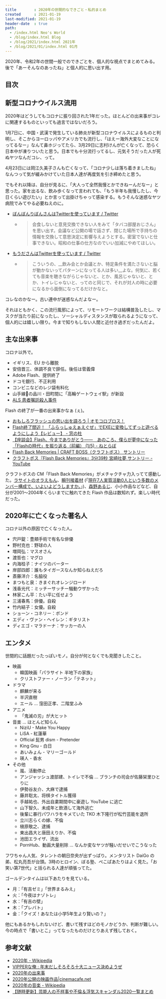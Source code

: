 ```yaml
---
title        : 2020年の世間的なできごと・私的まとめ
created      : 2021-01-19
last-modified: 2021-01-19
header-date  : true
path:
  - /index.html Neo's World
  - /blog/index.html Blog
  - /blog/2021/index.html 2021年
  - /blog/2021/01/index.html 01月
---
```


2020年、令和2年の世間一般でのできごとを、個人的な視点でまとめてみる。後で「あーそんなのあったね」と個人的に思い出す用。

## 目次

## 新型コロナウイルス流用

2020年はどうしてもコロナに振り回された1年だった。ほとんどの出来事がコレに関連するものといっても過言ではないだろう。

1月7日に、中国・武漢で発生している肺炎が新型コロナウイルスによるものと判明し、そこからヨーロッパやアメリカでも流行し、「はえー海外大変なことになってるなー」なんて鼻ホジってたら、3月29日に志村けんが亡くなって、恐らく日本中が凍りついたと思う。日本でも十分流行ってるし、元気そうだった人が死ぬヤツなんだコレ、って。

4月23日には岡江久美子さんも亡くなって、「コロナ少しは落ち着きましたね」なんつって気が緩みかけていた日本人達が再度気を引き締めたと思う。

でもそれ以降は、自分が見るに、「大人って全然我慢とかできねーんだなー」と思った。家を出るな、飲み歩くなって言われても、「もう半年も我慢したし、今日くらい遊びたい」とか言って出掛けちゃって感染する。もうそんな迷惑なヤツ病院でみてやる必要ねえのに。

- [ぼんぼんりぼんさんはTwitterを使っています / Twitter](https://twitter.com/rinrinmama/status/1343759238624018432)
  - > 会食しないと意見交換できない人をみて「タバコ部屋おじさん」を思い出す。会議など公開の場で話さず、閉じた場所で手持ちの情報を交換して意思決定に影響与えようとする。密室でないと仕事できない。昭和の仕事の仕方なのでいい加減にやめてほしい。
- [もうださんはTwitterを使っています / Twitter](https://twitter.com/moudan_/status/1344086807063842816)
  - > こういうの、__飲み会とか会議とか、特定条件を満たさないと脳が動かないってパターンになってる人は多い__よな。何気に、若くても音楽を聴きながらじゃないと、とか、風呂じゃないと、とか、トイレじゃないと、ってのと同じで、それが対人の時に必要になるから面倒になってるだけかなと。

コレなのかなー。古い連中が迷惑なんだよなー。

それはともかく、この流行風邪によって、リモートワークは結構普及したし、マスクが当たり前になったし、ソーシャルディスタンスが取られるようになって、個人的には嬉しい限り。今まで知りもしない人間と近付き過ぎだったんだよ。

## 主な出来事

コロナ以外で。

- イギリス、EU から離脱
- 安倍晋三、体調不良で辞任。後任は菅義偉
- Adobe Flash、提供終了
- ドコモ銀行、不正利用
- コンビニなどのレジ袋有料化
- 山手線の品川・田町間に「高輪ゲートウェイ駅」が新設
- [ALS 患者嘱託殺人事件](https://ja.wikipedia.org/wiki/ALS%E6%82%A3%E8%80%85%E5%98%B1%E8%A8%97%E6%AE%BA%E4%BA%BA%E4%BA%8B%E4%BB%B6)

Flash の終了が一番の出来事かなぁ (ぇ)。

- [おもしろフラッシュの思い出を語ろう | オモコロブロス！](https://omocoro.jp/bros/kiji/258257/)
- [Flash終了間近！ 「ふらっしゅえぁえぐぜ」でEXEに変換してずっと遊べるようにしよう【レビュー】 - 窓の杜](https://forest.watch.impress.co.jp/docs/review/1291844.html)
- [【座談会】Flash、今までありがとう――　あのころ、僕らが夢中になった「Flashの時代」を振り返る（前編） (1/5) - ねとらぼ](https://nlab.itmedia.co.jp/nl/articles/2012/18/news152.html)
- [Flash Back Memories | CRAFT BOSS（クラフトボス） サントリー](https://www.suntory.co.jp/softdrink/craftboss/flash/)
- [クラフトボス『Flash Back Memories』3分39秒 宮崎吐夢 サントリー - YouTube](https://www.youtube.com/watch?v=ezF1ZJurYig)

クラフトボスの CM「Flash Back Memories」がメチャクチャ力入ってて感動した。[ラサイトのオラえもん](http://2style.net/rarasaito/dorawasabi.html)、[瞬刊接着材](http://quickdrying.s4.xrea.com/) (「[現在7人実質活動0人という多数のメンバー構成で、いよいよどうしますか。](http://outsideflash.com/oldnews.html)」)、[森野あるじ](http://www.morinono.net/)、小小作品などなど、自分が2001〜2004年くらいまでに触れてきた Flash 作品は数知れず。楽しい時代だった。

## 2020年に亡くなった著名人

コロナ以外の原因で亡くなった人。

- 宍戸錠：豊頬手術で有名な俳優
- 野村克也：野球の人
- 増岡弘：マスオさん
- 渡哲也：マグロ
- 内海桂子：ナイツのバーター
- 岸部四郎：誰もタイガースなんか知らねえだろ
- 斎藤洋介：名脇役
- まつもと泉：きまぐれオレンジロード
- 浅香光代：ミッチーサッチー騒動ウザかった
- 林家こん平：たい平に任せよう
- 三浦春馬：俳優。自殺
- 竹内結子：女優。自殺
- ショーン・コネリー：ボンド
- エディ・ヴァン・ヘイレン：ギタリスト
- ディエゴ・マラドーナ：サッカーの人

## エンタメ

世間的に話題だったっぽいモノ。自分が何となくでも見聞きしたこと。

- 映画
  - 韓国映画「パラサイト 半地下の家族」
  - クリストファー・ノーラン「テネット」
- ドラマ
  - 麒麟が来る
  - 半沢直樹
  - エール … 窪田正孝、二階堂ふみ
- アニメ
  - 「鬼滅の刃」が大ヒット
- 音楽 … ほとんど知らん
  - NiziU - Make You Happy
  - LiSA - 紅蓮華
  - Official 髭男 dism - Pretender
  - King Gnu - 白日
  - あいみょん - マリーゴールド
  - 瑛人 - 香水
- その他
  - 嵐、活動停止
  - アンジャッシュ渡部建、トイレで不倫 … ブランチの司会が佐藤栞里ひとりに
  - 伊勢谷友介、大麻で逮捕
  - 藤井聡太、将棋タイトル獲得
  - 手越祐也、外出自粛期間中に豪遊し YouTube に逃亡
  - 山下智久、未成年と飲酒して海外逃亡
  - 後輩に暴行パワハラをキメていた TKO 木下隆行が松竹芸能を退所
  - 立川志らくの嫁、不倫
  - 槇原敬之、逮捕
  - 東出昌大と唐田えりか、不倫
  - 池田エライザ、流出
  - PornHub、動画大量削除 … なんか変なヤツが騒いだせいでこうなった

フワちゃん人気、タレントの朝日奈央が出ずっぱり。メンタリスト DaiGo の弟、松丸亮吾が台頭。3時のヒロイン、ぼる塾、ぺこぱあたりはよく見た。「お笑い第7世代」と括られる人達が頑張ってた。

ゴールデンタイムは以下あたりを見ている。

- 月：「有吉ゼミ」「世界まるみえ」
- 火：「今夜はナゾトレ」
- 水：「有吉の壁」
- 木：「プレバト」
- 金：「クイズ！あなたは小学5年生より賢いの？」

他にもあるかもしれないけど、書いて残すほどのモノかどうか、判断が難しい。今の時点で「書いとこ」ってなったものだけとりあえず残しておく。

## 参考文献

- [2020年 - Wikipedia](https://ja.wikipedia.org/wiki/2020%E5%B9%B4)
- [VIPPERな俺 : 年末だしそろそろ十大ニュース決めようぜ](http://blog.livedoor.jp/news23vip/archives/5728175.html)
- [2020年の出来事](https://www.jijiphoto.jp/ext/news/year/2020/)
- [2020年公開の映画作品|cinemacafe.net](https://www.cinemacafe.net/movies/release/year/2020/)
- [2020年の音楽 - Wikipedia](https://ja.wikipedia.org/wiki/2020%E5%B9%B4%E3%81%AE%E9%9F%B3%E6%A5%BD)
- [【随時更新】芸能人の不祥事や不倫＆浮気スキャンダル2020一覧まとめ](https://adorable-man.com/entertainer-scandal-2020-2416)
